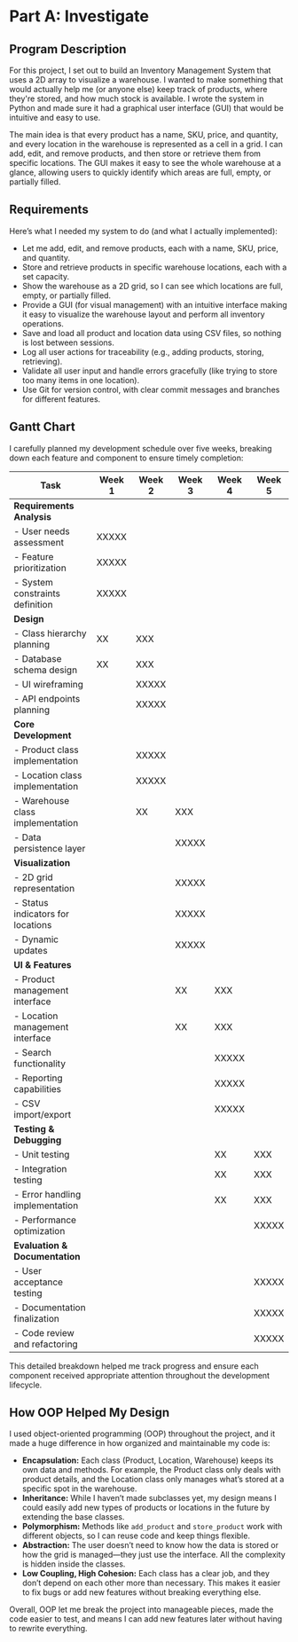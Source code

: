 # Part A: Investigate

## Program Description

For this project, I set out to build an Inventory Management System that uses a 2D array to visualize a warehouse. I wanted to make something that would actually help me (or anyone else) keep track of products, where they're stored, and how much stock is available. I wrote the system in Python and made sure it had a graphical user interface (GUI) that would be intuitive and easy to use.

The main idea is that every product has a name, SKU, price, and quantity, and every location in the warehouse is represented as a cell in a grid. I can add, edit, and remove products, and then store or retrieve them from specific locations. The GUI makes it easy to see the whole warehouse at a glance, allowing users to quickly identify which areas are full, empty, or partially filled.

## Requirements

Here’s what I needed my system to do (and what I actually implemented):

- Let me add, edit, and remove products, each with a name, SKU, price, and quantity.
- Store and retrieve products in specific warehouse locations, each with a set capacity.
- Show the warehouse as a 2D grid, so I can see which locations are full, empty, or partially filled.
- Provide a GUI (for visual management) with an intuitive interface making it easy to visualize the warehouse layout and perform all inventory operations.
- Save and load all product and location data using CSV files, so nothing is lost between sessions.
- Log all user actions for traceability (e.g., adding products, storing, retrieving).
- Validate all user input and handle errors gracefully (like trying to store too many items in one location).
- Use Git for version control, with clear commit messages and branches for different features.

## Gantt Chart

I carefully planned my development schedule over five weeks, breaking down each feature and component to ensure timely completion:

| Task | Week 1 | Week 2 | Week 3 | Week 4 | Week 5 |
|------|--------|--------|--------|--------|--------|
| **Requirements Analysis** |||||
| - User needs assessment | XXXXX |  |  |  |  |
| - Feature prioritization | XXXXX |  |  |  |  |
| - System constraints definition | XXXXX |  |  |  |  |
| **Design** |||||
| - Class hierarchy planning | XX | XXX |  |  |  |
| - Database schema design | XX | XXX |  |  |  |
| - UI wireframing |  | XXXXX |  |  |  |
| - API endpoints planning |  | XXXXX |  |  |  |
| **Core Development** |||||
| - Product class implementation |  | XXXXX |  |  |  |
| - Location class implementation |  | XXXXX |  |  |  |
| - Warehouse class implementation |  | XX | XXX |  |  |
| - Data persistence layer |  |  | XXXXX |  |  |
| **Visualization** |||||
| - 2D grid representation |  |  | XXXXX |  |  |
| - Status indicators for locations |  |  | XXXXX |  |  |
| - Dynamic updates |  |  | XXXXX |  |  |
| **UI & Features** |||||
| - Product management interface |  |  | XX | XXX |  |
| - Location management interface |  |  | XX | XXX |  |
| - Search functionality |  |  |  | XXXXX |  |
| - Reporting capabilities |  |  |  | XXXXX |  |
| - CSV import/export |  |  |  | XXXXX |  |
| **Testing & Debugging** |||||
| - Unit testing |  |  |  | XX | XXX |
| - Integration testing |  |  |  | XX | XXX |
| - Error handling implementation |  |  |  | XX | XXX |
| - Performance optimization |  |  |  |  | XXXXX |
| **Evaluation & Documentation** |||||
| - User acceptance testing |  |  |  |  | XXXXX |
| - Documentation finalization |  |  |  |  | XXXXX |
| - Code review and refactoring |  |  |  |  | XXXXX |

This detailed breakdown helped me track progress and ensure each component received appropriate attention throughout the development lifecycle.

## How OOP Helped My Design

I used object-oriented programming (OOP) throughout the project, and it made a huge difference in how organized and maintainable my code is:

- **Encapsulation:** Each class (Product, Location, Warehouse) keeps its own data and methods. For example, the Product class only deals with product details, and the Location class only manages what’s stored at a specific spot in the warehouse.
- **Inheritance:** While I haven’t made subclasses yet, my design means I could easily add new types of products or locations in the future by extending the base classes.
- **Polymorphism:** Methods like `add_product` and `store_product` work with different objects, so I can reuse code and keep things flexible.
- **Abstraction:** The user doesn’t need to know how the data is stored or how the grid is managed—they just use the interface. All the complexity is hidden inside the classes.
- **Low Coupling, High Cohesion:** Each class has a clear job, and they don’t depend on each other more than necessary. This makes it easier to fix bugs or add new features without breaking everything else.

Overall, OOP let me break the project into manageable pieces, made the code easier to test, and means I can add new features later without having to rewrite everything.
